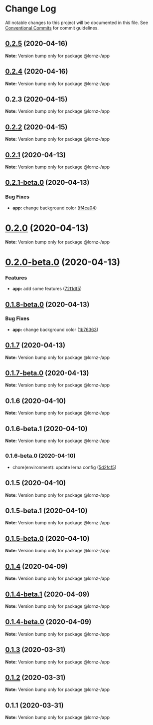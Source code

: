 # Change Log

All notable changes to this project will be documented in this file.
See [Conventional Commits](https://conventionalcommits.org) for commit guidelines.

## [0.2.5](https://github.com/lornz-/lerna-semantic-release-demo/compare/@lornz-/app@0.2.4...@lornz-/app@0.2.5) (2020-04-16)

**Note:** Version bump only for package @lornz-/app





## [0.2.4](https://github.com/lornz-/lerna-semantic-release-demo/compare/@lornz-/app@0.2.3...@lornz-/app@0.2.4) (2020-04-16)

**Note:** Version bump only for package @lornz-/app





## 0.2.3 (2020-04-15)

**Note:** Version bump only for package @lornz-/app





## [0.2.2](https://github.com/lornz-/lerna-semantic-release-demo/compare/@lornz-/app@0.2.1...@lornz-/app@0.2.2) (2020-04-15)

**Note:** Version bump only for package @lornz-/app





## [0.2.1](https://github.com/lornz-/lerna-semantic-release-demo/compare/@lornz-/app@0.2.1-beta.0...@lornz-/app@0.2.1) (2020-04-13)

**Note:** Version bump only for package @lornz-/app





## [0.2.1-beta.0](https://github.com/lornz-/lerna-semantic-release-demo/compare/@lornz-/app@0.2.0...@lornz-/app@0.2.1-beta.0) (2020-04-13)


### Bug Fixes

* **app:** change background color ([ff4ca04](https://github.com/lornz-/lerna-semantic-release-demo/commit/ff4ca042c878264fecc203bf95de87703731ba80))





# [0.2.0](https://github.com/lornz-/lerna-semantic-release-demo/compare/@lornz-/app@0.2.0-beta.0...@lornz-/app@0.2.0) (2020-04-13)

**Note:** Version bump only for package @lornz-/app





# [0.2.0-beta.0](https://github.com/lornz-/lerna-semantic-release-demo/compare/@lornz-/app@0.1.7...@lornz-/app@0.2.0-beta.0) (2020-04-13)


### Features

* **app:** add some features ([72f1df5](https://github.com/lornz-/lerna-semantic-release-demo/commit/72f1df5af0abcb242dcbed23a8f2f689fe99d86c))
## [0.1.8-beta.0](https://github.com/lornz-/lerna-semantic-release-demo/compare/@lornz-/app@0.1.7...@lornz-/app@0.1.8-beta.0) (2020-04-13)


### Bug Fixes

* **app:** change background color ([1b76363](https://github.com/lornz-/lerna-semantic-release-demo/commit/1b76363b42cc4d567b16cd06376beaadef0e8863))





## [0.1.7](https://github.com/lornz-/lerna-semantic-release-demo/compare/@lornz-/app@0.1.7-beta.0...@lornz-/app@0.1.7) (2020-04-13)

**Note:** Version bump only for package @lornz-/app





## [0.1.7-beta.0](https://github.com/lornz-/lerna-semantic-release-demo/compare/@lornz-/app@0.1.6...@lornz-/app@0.1.7-beta.0) (2020-04-13)

**Note:** Version bump only for package @lornz-/app





## 0.1.6 (2020-04-10)

**Note:** Version bump only for package @lornz-/app





## 0.1.6-beta.1 (2020-04-10)

**Note:** Version bump only for package @lornz-/app





## <small>0.1.6-beta.0 (2020-04-10)</small>

* chore(environment): update lerna config ([5d2fcf5](https://github.com/lornz-/lerna-semantic-release-demo/commit/5d2fcf5))





## 0.1.5 (2020-04-10)

**Note:** Version bump only for package @lornz-/app





## 0.1.5-beta.1 (2020-04-10)

**Note:** Version bump only for package @lornz-/app





## [0.1.5-beta.0](https://github.com/lornz-/lerna-semantic-release-demo/compare/@lornz-/app@0.1.4...@lornz-/app@0.1.5-beta.0) (2020-04-10)

**Note:** Version bump only for package @lornz-/app





## [0.1.4](https://github.com/lornz-/lerna-semantic-release-demo/compare/@lornz-/app@0.1.4-beta.1...@lornz-/app@0.1.4) (2020-04-09)

**Note:** Version bump only for package @lornz-/app





## [0.1.4-beta.1](https://github.com/lornz-/lerna-semantic-release-demo/compare/@lornz-/app@0.1.4-beta.0...@lornz-/app@0.1.4-beta.1) (2020-04-09)

**Note:** Version bump only for package @lornz-/app





## [0.1.4-beta.0](https://github.com/lornz-/lerna-semantic-release-demo/compare/@lornz-/app@0.1.3...@lornz-/app@0.1.4-beta.0) (2020-04-09)

**Note:** Version bump only for package @lornz-/app





## [0.1.3](https://github.com/lornz-/lerna-semantic-release-demo/compare/@lornz-/app@0.1.2...@lornz-/app@0.1.3) (2020-03-31)

**Note:** Version bump only for package @lornz-/app





## [0.1.2](https://github.com/lornz-/lerna-semantic-release-demo/compare/@lornz-/app@0.1.1...@lornz-/app@0.1.2) (2020-03-31)

**Note:** Version bump only for package @lornz-/app





## 0.1.1 (2020-03-31)

**Note:** Version bump only for package @lornz-/app
